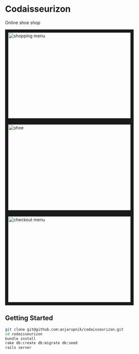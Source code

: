 # Codaisseurizon

 Online shoe shop

 <img src="http://res.cloudinary.com/mdfchucknorris/image/upload/v1512377821/Screenshot_from_2017-12-04_09-44-17_gwjr0j.png"
 alt="shopping menu" width="400" height="280" border="10"/>
 <img src="http://res.cloudinary.com/mdfchucknorris/image/upload/v1512377827/Screenshot_from_2017-12-04_09-44-06_co1uoo.png"
 alt="shoe" width="400" height="280" border="10" />
 <img src="http://res.cloudinary.com/mdfchucknorris/image/upload/v1512377813/Screenshot_from_2017-12-04_09-44-43_egczlx.png"
 alt="checkout menu" width="400" height="280" border="10" />

 ## Getting Started

 ```bash
 git clone git@github.com:anjarupnik/codaisseurizon.git
 cd codaisseurizon
 bundle install
 rake db:create db:migrate db:seed
 rails server
 ```

